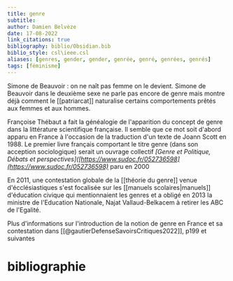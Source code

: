 ```yaml
---
title: genre
subtitle:
author: Damien Belvèze
date: 17-08-2022
link_citations: true
bibliography: biblio/Obsidian.bib
biblio_style: csl\ieee.csl
aliases: [genres, gender, gender, genrée, genré, genrées, genrés]
tags: [féminisme]
---
```


Simone de Beauvoir : on ne naît pas femme on le devient. 
Simone de Beauvoir dans le deuxième sexe ne parle pas encore de genre mais montre déjà comment le [[patriarcat]] naturalise certains comportements prêtés aux femmes et aux hommes. 

Françoise Thébaut a fait la généalogie de l'apparition du concept de genre dans la littérature scientifique française. Il semble que ce mot soit d'abord apparu en France à l'occasion de la traduction d'un texte de Joann Scott en 1988.
Le premier livre français comportant le titre genre (dans son acception sociologique) serait un ouvrage collectif  *[Genre et Politique, Débats et perspectives]([https://www.sudoc.fr/052736598](https://www.sudoc.fr/052736598)* paru en 2000

En 2011, une contestation globale de la [[théorie du genre]] venue d'écclésiastiques s'est focalisée sur les [[manuels scolaires|manuels]] d'éducation civique qui mentionnaient les genres et a obligé en 2013 la ministre de l'Education Nationale, Najat Vallaud-Belkacem à retirer les ABC de l'Egalité. 

Plus d'informations sur l'introduction de la notion de genre en France et sa contestation dans [[@gautierDefenseSavoirsCritiques2022]], p199 et suivantes







# bibliographie

